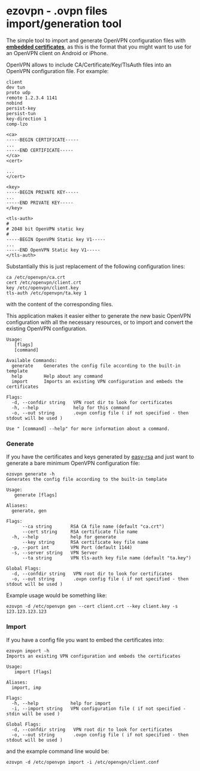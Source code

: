 # ezovpn - .ovpn files import/generation tool

The simple tool to import and generate OpenVPN configuration files with [**embedded certificates**](https://community.openvpn.net/openvpn/wiki/Openvpn23ManPage#lbAV), as this is the format
that you might want to use for an OpenVPN client on Android or iPhone.

OpenVPN allows to include CA/Certificate/Key/TlsAuth files into an OpenVPN configuration file. 
For example:
```
client
dev tun
proto udp
remote 1.2.3.4 1141
nobind
persist-key
persist-tun
key-direction 1
comp-lzo
 
<ca>
-----BEGIN CERTIFICATE-----
...
-----END CERTIFICATE-----
</ca>
<cert>

...
</cert>
 
<key>
-----BEGIN PRIVATE KEY-----
...
-----END PRIVATE KEY-----
</key>

<tls-auth>
#
# 2048 bit OpenVPN static key
#
-----BEGIN OpenVPN Static key V1-----
...
-----END OpenVPN Static key V1-----
</tls-auth>
```
Substantially this is just replacement of the following configuration lines:
```
ca /etc/openvpn/ca.crt
cert /etc/openvpn/client.crt
key /etc/openvpn/client.key
tls-auth /etc/openvpn/ta.key 1
```
with the content of the corresponding files.

This application makes it easier either to generate the new basic OpenVPN configuration with all the necessary resources, or to import and convert the existing OpenVPN configuration.
```
Usage:
   [flags]
   [command]

Available Commands:
  generate    Generates the config file according to the built-in template
  help        Help about any command
  import      Imports an existing VPN configuration and embeds the certificates

Flags:
  -d, --confdir string   VPN root dir to look for certificates
  -h, --help             help for this command
  -o, --out string       .ovpn config file ( if not specified - then stdout will be used )

Use " [command] --help" for more information about a command.
```
### Generate

If you have the certificates and keys generated by [easy-rsa](https://github.com/OpenVPN/easy-rsa) and just want to generate a bare minimum OpenVPN configuration file:

```
ezovpn generate -h
Generates the config file according to the built-in template

Usage:
   generate [flags]

Aliases:
  generate, gen

Flags:
      --ca string       RSA CA file name (default "ca.crt")
      --cert string     RSA certificate file name
  -h, --help            help for generate
      --key string      RSA certificate key file name
  -p, --port int        VPN Port (default 1144)
  -s, --server string   VPN Server
      --ta string       VPN tls-auth key file name (default "ta.key")

Global Flags:
  -d, --confdir string   VPN root dir to look for certificates
  -o, --out string       .ovpn config file ( if not specified - then stdout will be used )
```

Example usage would be something like:
```
ezovpn -d /etc/openvpn gen --cert client.crt --key client.key -s 123.123.123.123
```

### Import

If you have a config file you want to embed the certificates into:
```
ezovpn import -h
Imports an existing VPN configuration and embeds the certificates

Usage:
   import [flags]

Aliases:
  import, imp

Flags:
  -h, --help            help for import
  -i, --import string   VPN configuration file ( if not specified - stdin will be used )

Global Flags:
  -d, --confdir string   VPN root dir to look for certificates
  -o, --out string       .ovpn config file ( if not specified - then stdout will be used )
```
and the example command line would be:
```
ezovpn -d /etc/openvpn import -i /etc/openvpn/client.conf
```
